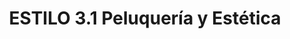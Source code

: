 ---
title: "ESTILO 3.1 Peluquería y Estética"
url: /sevilla/estilo-3-1-peluqueria-y-estetica/
shop: peluquería
---
